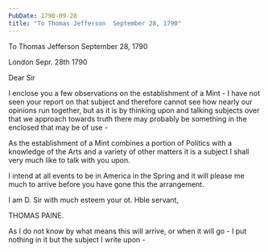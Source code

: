 ```yaml
---
PubDate: 1790-09-28
title: "To Thomas Jefferson  September 28, 1790"
---
```


   To Thomas Jefferson  September 28, 1790

   London Sepr. 28th 1790
   
   Dear Sir

   I enclose you a few observations on the establishment of a Mint - I have
   not seen your report on that subject and therefore cannot see how
   nearly our opinions run together, but as it is by thinking upon and
   talking subjects over that we approach towards truth there may probably be
   something in the enclosed that may be of use -

   As the establishment of a Mint combines a portion of Politics with a
   knowledge of the Arts and a variety of other matters it is a subject I
   shall very much like to talk with you upon.

   I intend at all events to be in America in the Spring and it will please
   me much to arrive before you have gone this the arrangement.

   I am D. Sir with much esteem your ot. Hble servant,

   THOMAS PAINE.

   As I do not know by what means this will arrive, or when it will go - I put
   nothing in it but the subject I write upon -


